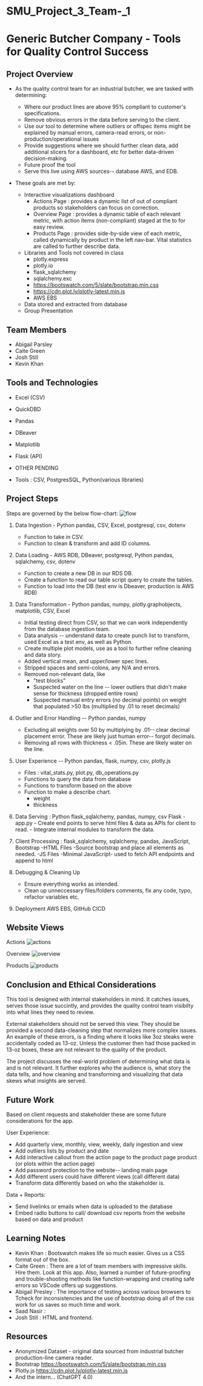 # SMU_Project_3_Team-_1

# Generic Butcher Company - Tools for Quality Control Success

## Project Overview
- As the quality control team for an industrial butcher, we are tasked with determining:
    - Where our product lines are above 95% compliant to customer's specifications. 
    - Remove obvious errors in the data before serving to the client.
    - Use our tool to determine where outliers or offspec items might be explained by manual errors, camera-read errors, or non-production/operational issues
    - Provide suggestions where we should further clean data, add additional slicers for a dashboard, etc for better data-driven decision-making. 
    - Future proof the tool
    - Serve this live using AWS sources-- database AWS, and EDB.  
    
- These goals are met by: 
    - Interactive visualizations dashboard
        - Actions Page : provides a dynamic list of out of compliant products so stakeholders can focus on correction.
        - Overview Page : provides a dynamic table of each relevant metric, with action items (non-compliant) staged at the to for easy review. 
        - Products Page : provides side-by-side view of each metric, called dynamically by product in the left nav-bar. Vital statistics are called to further describe data.
    - Libraries and Tools not covered in class
        - plotly.express
        - plotly.io
        - flask_sqlalchemy
        - sqlalchemy.exc
        - https://bootswatch.com/5/slate/bootstrap.min.css
        - https://cdn.plot.ly/plotly-latest.min.js
        - AWS EBS
    - Data stored and extracted from database
    - Group Presentation 


## Team Members
- Abigail Parsley
- Caite Green
- Josh Still
- Kevin Khan

## Tools and Technologies

- Excel (CSV)
- QuickDBD
- Pandas
- DBeaver
- Matplotlib
- Flask (API)
- OTHER PENDING

- Tools : CSV, PostgresSQL, Python(various libraries)
   

## Project Steps
Steps are governed by the below flow-chart: 
![flow](resources/images/project_architecture.png)

1. Data Ingestion - Python pandas, CSV, Excel, postgresql, csv, dotenv
    - Function to take in CSV.
    - Function to clean & transform and add ID columns.

2. Data Loading - AWS RDB, DBeaver, postgresql, Python pandas, sqlalchemy, csv, dotenv
    - Function to create a new DB in our RDS DB.
    - Create a function to read our table script query to create the tables.
    - Function to load into the DB (test env is Dbeaver, production is AWS RDB)

3. Data Transformation - Python pandas, numpy, plotly.graphobjects, matplotlib, CSV, Excel
    - Initial testing direct from CSV, so that we can work independently from the database ingestion team. 
    - Data analysis -- understand data to create punch list to transform, used Excel as a test env, as well as Python. 
    - Create multiple plot models, use as a tool to further refine cleaning and data story. 
    - Added vertical mean, and upper/lower spec lines.  
    - Stripped spaces and semi-colons, any N/A and errors.
    - Removed non-relevant data, like 
        - "test blocks"
        - Suspected water on the line -- lower outliers that didn't make sense for thickness (dropped entire rows)
        - Suspected manual entry errors (no decimal points) on weight that populated >50 lbs (multiplied by .01 to reset decimals)

4. Outlier and Error Handling -- Python pandas, numpy
    - Excluding all weights over 50 by multiplying by .01-- clear decimal placement error. These are likely just human error-- forgot decimals.  
    - Removing all rows with thickness < .05in. These are likely water on the line. 

5. User Experience -- Python pandas, flask, numpy, csv, plotly.js
    - Files : vital_stats.py, plot.py, db_operations.py
    - Functions to query the data from database
    - Functions to transform based on the above
     - Function to make a describe chart. 
        - weight
        - thickness
    
6. Data Serving : Python flask_sqlalchemy, pandas, numpy, csv
    Flask - app.py
        - Create end points to serve html files & data as APIs for client to read.
        - Integrate internal modules to transform the data.

7. Client Processing : flask_sqlalchemy, sqlalchemy, pandas, JavaScript, Bootstrap
    -HTML Files
        -Source bootstrap and place all elements as needed.
    -JS Files
        -Minimal JavaScript- used to fetch API endpoints and append to html

8. Debugging & Cleaning Up
    - Ensure everything works as intended. 
    - Clean up unneccessary files/folders comments, fix any code, typo, refactor variables etc. 

9. Deployment AWS EBS, GitHub CICD

## Website Views
Actions
![actions](resources/images/actions.png)

Overview
![overview](resources/images/overview.png)

Products
![products](resources/images/products.png)

## Conclusion and Ethical Considerations 
This tool is designed with internal stakeholders in mind.  It catches issues, serves those issue succintly, and provides the quality control team visibilty into what lines they need to review.

External stakeholders should not be served this view.  They should be provided a second data-cleaning step that normalizes more complex issues.  An example of these errors, is a finding where it looks like 3oz steaks were accidentally coded as 13-oz. Unless the customer then had those packed in 13-oz boxes, these are not relevant to the quality of the product. 

The project discusses the real-world problem of determining what data is and is not relevant. It further explores who the audience is, what story the data tells, and how cleaning and transforming and visualizing that data skews what insights are served.  


## Future Work
Based on client requests and stakeholder these are some future considerations for the app. 

User Experience:  
- Add quarterly view, monthly, view, weekly, daily ingestion and view
- Add outliers lists by product and date
- Add interactive callout from the action page to the product page product (or plots within the action page)
- Add password protection to the website-- landing main page
- Add different users could have different views (call different data)
- Transform data differently based on who the stakeholder is.  

Data + Reports:
- Send livelinks or emails when data is uploaded to the database
- Embed radio buttons to call/ download csv reports from the website based on data and product

## Learning Notes
- Kevin Khan : Bootswatch makes life so much easier. Gives us a CSS format out of the box. 
- Caite Green : There are a lot of team members with impressive skills.  Hire them. Look at this app. Also, learned a number of future-proofing and trouble-shooting methods like function-wrapping and creating safe errors so VSCode offers up suggestions. 
- Abigail Presley : The importance of testing across various browsers to Tcheck for inconsistencies and the use of bootstrap doing all of the css work for us saves so much time and work.
- Saad Nasir : 
- Josh Still : HTML and frontend.  

## Resources
 - Anonymized Dataset - original data sourced from industrial butcher production-line camera reader.  
 - Bootstrap https://bootswatch.com/5/slate/bootstrap.min.css
 - Plotly.js https://cdn.plot.ly/plotly-latest.min.js
 - And the intern... (ChatGPT 4.0)

